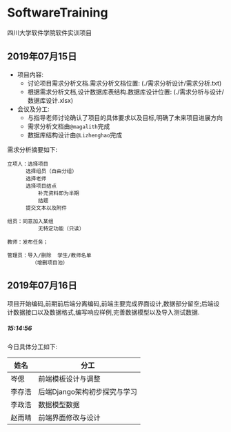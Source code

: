 # SoftwareTraining
四川大学软件学院软件实训项目

## 2019年07月15日
* 项目内容:
  * 讨论项目需求分析文档.需求分析文档位置: (./需求分析设计/需求分析.txt)
  * 根据需求分析文档,设计数据库表结构.数据库设计位置: (./需求分析与设计/数据库设计.xlsx)
* 会议及分工:
  * 与指导老师讨论确认了项目的具体要求以及目标,明确了未来项目进展方向
  * 需求分析文档由`@magalith`完成
  * 数据库结构设计由`@Lizhenghao`完成

需求分析摘要如下:
```
立项人：选择项目
      选择组员（自由分组）
      选择老师
      选择项目结点
          补充资料即为半期
          结题
      提交文本以及附件

组员：同意加入某组
          无特定功能（只读）

教师：发布任务；

管理员：导入/删除  学生/教师名单
        （增删项目池）

```

## 2019年07月16日
项目开始编码,前期前后端分离编码,前端主要完成界面设计,数据部分留空;后端设计数据接口以及数据格式,编写响应样例,完善数据模型以及导入测试数据.
<br>
<h5>15:14:56</h5>
今日具体分工如下:

| 姓名 | 分工 |
|-|-|
| 岑偲 | 前端模板设计与调整 |
| 李存浩 | 后端Django架构初步探究与学习 |
| 李政浩 | 数据模型数据 |
| 赵雨晴 | 前端界面修改与设计 |
